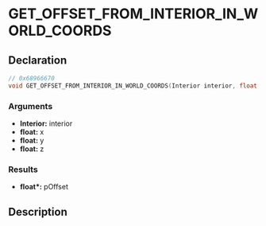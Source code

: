 # GET_OFFSET_FROM_INTERIOR_IN_WORLD_COORDS

## Declaration
```cpp
// 0x68966670
void GET_OFFSET_FROM_INTERIOR_IN_WORLD_COORDS(Interior interior, float x, float y, float z, float* pOffset);
```

### Arguments
- **Interior:** interior
- **float:** x
- **float:** y
- **float:** z

### Results
- **float\*:** pOffset

## Description
